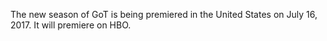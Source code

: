 The new season of GoT is being premiered in the United States on July 16, 2017. 
It will premiere on HBO. 

